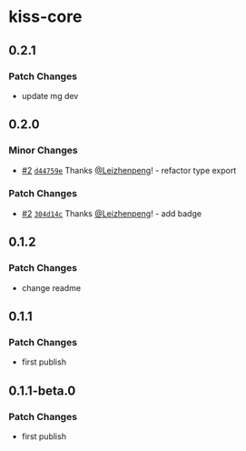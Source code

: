 # kiss-core

## 0.2.1

### Patch Changes

-   update mg dev

## 0.2.0

### Minor Changes

-   [#2](https://github.com/Leizhenpeng/design-toolkit-cn/pull/2) [`d44759e`](https://github.com/Leizhenpeng/design-toolkit-cn/commit/d44759e386cdda424e0154f9deb62dec557d5a21) Thanks [@Leizhenpeng](https://github.com/Leizhenpeng)! - refactor type export

### Patch Changes

-   [#2](https://github.com/Leizhenpeng/design-toolkit-cn/pull/2) [`304d14c`](https://github.com/Leizhenpeng/design-toolkit-cn/commit/304d14c8eb09fc94607b51e904624922b155571d) Thanks [@Leizhenpeng](https://github.com/Leizhenpeng)! - add badge

## 0.1.2

### Patch Changes

-   change readme

## 0.1.1

### Patch Changes

-   first publish

## 0.1.1-beta.0

### Patch Changes

-   first publish
